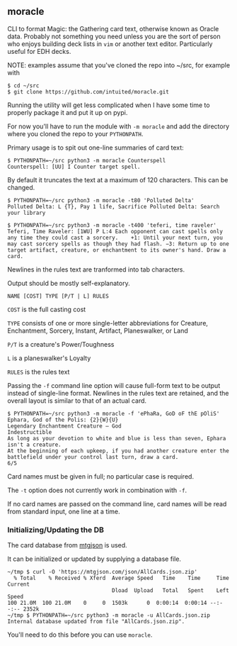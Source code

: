 ## moracle ##

CLI to format Magic: the Gathering card text, otherwise known as Oracle data.  Probably not something you need unless you are the sort of person who enjoys building deck lists in `vim` or another text editor.  Particularly useful for EDH decks.

NOTE: examples assume that you've cloned the repo into ~/src, for example with

    $ cd ~/src
    $ git clone https://github.com/intuited/moracle.git

Running the utility will get less complicated when I have some time to properly package it and put it up on pypi.

For now you'll have to run the module with `-m moracle` and add the directory where you cloned the repo to your `PYTHONPATH`.

Primary usage is to spit out one-line summaries of card text:

    $ PYTHONPATH=~/src python3 -m moracle Counterspell
    Counterspell: [UU] I Counter target spell.

By default it truncates the text at a maximum of 120 characters.  This can be changed.

    $ PYTHONPATH=~/src python3 -m moracle -t80 'Polluted Delta'
    Polluted Delta: L {T}, Pay 1 life, Sacrifice Polluted Delta: Search your library

    $ PYTHONPATH=~/src python3 -m moracle -t400 'teferi, time raveler'
    Teferi, Time Raveler: [1WU] P L:4 Each opponent can cast spells only any time they could cast a sorcery.	+1: Until your next turn, you may cast sorcery spells as though they had flash.	−3: Return up to one target artifact, creature, or enchantment to its owner's hand.	Draw a card.

Newlines in the rules text are tranformed into tab characters.

Output should be mostly self-explanatory.

    NAME [COST] TYPE [P/T | L] RULES

`COST` is the full casting cost

`TYPE` consists of one or more single-letter abbreviations for Creature, Enchantment, Sorcery, Instant, Artifact, Planeswalker, or Land

`P/T` is a creature's Power/Toughness

`L` is a planeswalker's Loyalty

`RULES` is the rules text

Passing the `-f` command line option will cause full-form text to be output instead of single-line format.  Newlines in the rules text are retained, and the overall layout is similar to that of an actual card.

    $ PYTHONPATH=~/src python3 -m moracle -f 'ePhaRa, GoD oF thE pOliS'
    Ephara, God of the Polis: {2}{W}{U}
    Legendary Enchantment Creature — God
    Indestructible
    As long as your devotion to white and blue is less than seven, Ephara isn't a creature.
    At the beginning of each upkeep, if you had another creature enter the battlefield under your control last turn, draw a card.
    6/5

Card names must be given in full; no particular case is required.

The `-t` option does not currently work in combination with `-f`.

If no card names are passed on the command line, card names will be read from standard input, one line at a time.

### Initializing/Updating the DB ###

The card database from [mtgjson](https://mtgjson.com/#our-mission) is used.

It can be initialized or updated by supplying a database file.

    ~/tmp $ curl -O 'https://mtgjson.com/json/AllCards.json.zip'
      % Total    % Received % Xferd  Average Speed   Time    Time     Time  Current
                                     Dload  Upload   Total   Spent    Left  Speed
    100 21.0M  100 21.0M    0     0  1503k      0  0:00:14  0:00:14 --:--:-- 2352k
    ~/tmp $ PYTHONPATH=~/src python3 -m moracle -u AllCards.json.zip
    Internal database updated from file "AllCards.json.zip".

You'll need to do this before you can use `moracle`.

